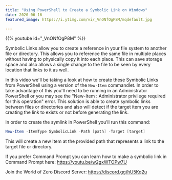 ```yaml
---
title: "Using PowerShell to Create a Symbolic Link on Windows"
date: 2020-06-16
featured_image: https://i.ytimg.com/vi/_VnONfOgP8M/mqdefault.jpg

---
```


{{% youtube id="_VnONfOgP8M" %}}

Symbolic Links allow you to create a reference in your file system to another file or directory. This allows you to reference the same file in multiple places without having to physically copy it into each place. This can save storage space and also allows a single change to the file to be seen by every location that links to it as well.

In this video we'll be taking a look at how to create these Symbolic Links from PowerShell using a version of the `New-Item` commandlet. In order to take advantage of this you'll need to be running in an Administrator PowerShell or you may see the "New-Item : Administrator privilege required for this operation" error. This solution is able to create symbolic links between files or directories and also will detect if the target item you are creating the link to exists or not before generating the link.

In order to create the symlink in PowerShell you'll run this command:

```ps1
New-Item -ItemType SymbolicLink -Path [path] -Target [target]
```

This will create a new Item at the provided path that represents a link to the target file or directory. 

If you prefer Command Prompt you can learn how to make a symbolic link in Command Prompt here: https://youtu.be/w2gxWTOPw7U

Join the World of Zero Discord Server: https://discord.gg/hU5Kq2u